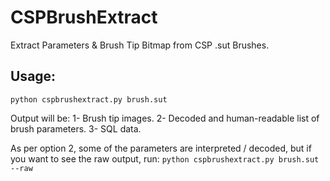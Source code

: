 # CSPBrushExtract
Extract Parameters &amp; Brush Tip Bitmap from CSP .sut Brushes.

## Usage:
```python cspbrushextract.py brush.sut```

Output will be:
1- Brush tip images.
2- Decoded and human-readable list of brush parameters. 
3- SQL data.

As per option 2, some of the parameters are interpreted / decoded, but if you want to see the raw output, run:
```python cspbrushextract.py brush.sut --raw```
